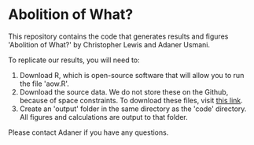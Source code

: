 # Abolition of What?

This repository contains the code that generates results and figures 'Abolition of What?' by Christopher Lewis and Adaner Usmani. 

To replicate our results, you will need to: 

1. Download R, which is open-source software that will allow you to run the file 'aow.R'.
1. Download the source data. We do not store these on the Github, because of space constraints. To download these files, visit [this link](https://www.dropbox.com/sh/dg3i6ac0lnd6gzg/AAAdPhvB4pDYLfcMQCpMmg2ba?dl=0). 
2. Create an 'output' folder in the same directory as the 'code' directory. All figures and calculations are output to that folder. 

Please contact Adaner if you have any questions. 


